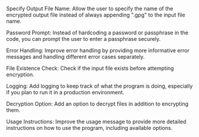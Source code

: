 Specify Output File Name: Allow the user to specify the name of the encrypted output 
file instead of always appending ".gpg" to the input file name.

Password Prompt: Instead of hardcoding a password or passphrase in the code, 
you can prompt the user to enter a passphrase securely.

Error Handling: Improve error handling by providing more informative error 
messages and handling different error cases separately.

File Existence Check: Check if the input file exists before attempting encryption.

Logging: Add logging to keep track of what the program is doing, especially if you plan to run it in a production environment.

Decryption Option: Add an option to decrypt files in addition to encrypting them.

Usage Instructions: Improve the usage message to provide more detailed instructions on how to use the program, 
including available options.
